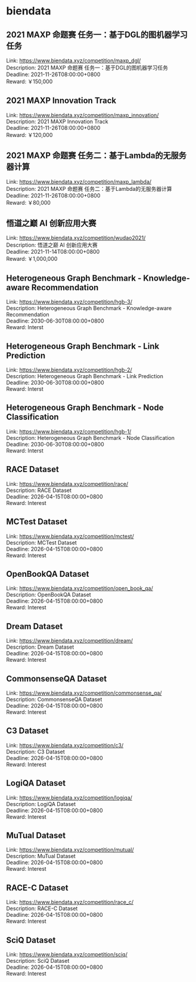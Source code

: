 # biendata



## 2021 MAXP 命题赛 任务一：基于DGL的图机器学习任务

Link: https://www.biendata.xyz/competition/maxp_dgl/  
Description: 2021 MAXP 命题赛 任务一：基于DGL的图机器学习任务  
Deadline: 2021-11-26T08:00:00+0800  
Reward: ￥150,000  


## 2021 MAXP Innovation Track

Link: https://www.biendata.xyz/competition/maxp_innovation/  
Description: 2021 MAXP Innovation Track  
Deadline: 2021-11-26T08:00:00+0800  
Reward: ￥120,000  


## 2021 MAXP 命题赛 任务二：基于Lambda的无服务器计算

Link: https://www.biendata.xyz/competition/maxp_lambda/  
Description: 2021 MAXP 命题赛 任务二：基于Lambda的无服务器计算  
Deadline: 2021-11-26T08:00:00+0800  
Reward: ￥80,000  


## 悟道之巅 AI 创新应用大赛

Link: https://www.biendata.xyz/competition/wudao2021/  
Description: 悟道之巅 AI 创新应用大赛  
Deadline: 2021-11-14T08:00:00+0800  
Reward: ￥1,000,000  


## Heterogeneous Graph Benchmark - Knowledge-aware Recommendation

Link: https://www.biendata.xyz/competition/hgb-3/  
Description: Heterogeneous Graph Benchmark - Knowledge-aware Recommendation  
Deadline: 2030-06-30T08:00:00+0800  
Reward: Interst  


## Heterogeneous Graph Benchmark - Link Prediction

Link: https://www.biendata.xyz/competition/hgb-2/  
Description: Heterogeneous Graph Benchmark - Link Prediction  
Deadline: 2030-06-30T08:00:00+0800  
Reward: Interst  


## Heterogeneous Graph Benchmark - Node Classification

Link: https://www.biendata.xyz/competition/hgb-1/  
Description: Heterogeneous Graph Benchmark - Node Classification  
Deadline: 2030-06-30T08:00:00+0800  
Reward: Interst  


## RACE Dataset

Link: https://www.biendata.xyz/competition/race/  
Description: RACE Dataset  
Deadline: 2026-04-15T08:00:00+0800  
Reward: Interest  


## MCTest Dataset

Link: https://www.biendata.xyz/competition/mctest/  
Description: MCTest Dataset  
Deadline: 2026-04-15T08:00:00+0800  
Reward: Interest  


## OpenBookQA Dataset

Link: https://www.biendata.xyz/competition/open_book_qa/  
Description: OpenBookQA Dataset  
Deadline: 2026-04-15T08:00:00+0800  
Reward: Interest  


## Dream Dataset

Link: https://www.biendata.xyz/competition/dream/  
Description: Dream Dataset  
Deadline: 2026-04-15T08:00:00+0800  
Reward: Interest  


## CommonsenseQA Dataset

Link: https://www.biendata.xyz/competition/commonsense_qa/  
Description: CommonsenseQA Dataset  
Deadline: 2026-04-15T08:00:00+0800  
Reward: Interest  


## C3 Dataset

Link: https://www.biendata.xyz/competition/c3/  
Description: C3 Dataset  
Deadline: 2026-04-15T08:00:00+0800  
Reward: Interest  


## LogiQA Dataset

Link: https://www.biendata.xyz/competition/logiqa/  
Description: LogiQA Dataset  
Deadline: 2026-04-15T08:00:00+0800  
Reward: Interest  


## MuTual Dataset

Link: https://www.biendata.xyz/competition/mutual/  
Description: MuTual Dataset  
Deadline: 2026-04-15T08:00:00+0800  
Reward: Interest  


## RACE-C Dataset

Link: https://www.biendata.xyz/competition/race_c/  
Description: RACE-C Dataset  
Deadline: 2026-04-15T08:00:00+0800  
Reward: Interest  


## SciQ Dataset

Link: https://www.biendata.xyz/competition/sciq/  
Description: SciQ Dataset  
Deadline: 2026-04-15T08:00:00+0800  
Reward: Interest  

